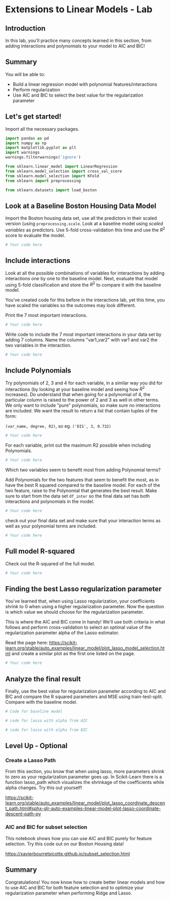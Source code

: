 
# Extensions to Linear Models - Lab

## Introduction

In this lab, you'll practice many concepts learned in this section, from adding interactions and polynomials to your model to AIC and BIC!

## Summary

You will be able to:
- Build a linear regression model with polynomial features/interactions
- Perform regularization
- Use AIC and BIC to select the best value for the regularization parameter


## Let's get started!

Import all the necessary packages.


```python
import pandas as pd
import numpy as np
import matplotlib.pyplot as plt
import warnings
warnings.filterwarnings('ignore')

from sklearn.linear_model import LinearRegression
from sklearn.model_selection import cross_val_score
from sklearn.model_selection import KFold
from sklearn import preprocessing

from sklearn.datasets import load_boston
```

## Look at a Baseline Boston Housing Data Model

Import the Boston housing data set, use all the predictors in their scaled version (using `preprocessing.scale`. Look at a baseline model using *scaled variables* as predictors. Use 5-fold cross-validation this time and use the $R^2$ score to evaluate the model.


```python
# Your code here
```

## Include interactions

Look at all the possible combinations of variables for interactions by adding interactions one by one to the baseline model. Next, evaluate that model using 5-fold classification and store the $R^2$ to compare it with the baseline model.

You've created code for this before in the interactions lab, yet this time, you have scaled the variables so the outcomes may look different. 

Print the 7 most important interactions.


```python
# Your code here
```

Write code to include the 7 most important interactions in your data set by adding 7 columns. Name the columns "var1_var2" with var1 and var2 the two variables in the interaction.


```python
# Your code here
```

## Include Polynomials

Try polynomials of 2, 3 and 4 for each variable, in a similar way you did for interactions (by looking at your baseline model and seeing how $R^2$ increases). Do understand that when going for a polynomial of 4, the particular column is raised to the power of 2 and 3 as well in other terms. We only want to include "pure" polynomials, so make sure no interactions are included. We want the result to return a list that contain tuples of the form:

`(var_name, degree, R2)`, so eg. `('DIS', 3, 0.732)`


```python
# Your code here
```

For each variable, print out the maximum R2 possible when including Polynomials.


```python
# Your code here
```

Which two variables seem to benefit most from adding Polynomial terms?

Add Polynomials for the two features that seem to benefit the most, as in have the best R squared compared to the baseline model. For each of the two feature, raise to the Polynomial that generates the best result. Make sure to start from the data set `df_inter` so the final data set has both interactions and polynomials in the model.


```python
# Your code here
```

check out your final data set and make sure that your interaction terms as well as your polynomial terms are included.


```python
# Your code here
```

## Full model R-squared

Check out the R-squared of the full model.


```python
# Your code here
```

## Finding the best Lasso regularization parameter

You've learned that, when using Lasso regularization, your coefficients shrink to 0 when using a higher regularization parameter. Now the question is which value we should choose for the regularization parameter. 

This is where the AIC and BIC come in handy! We'll use both criteria in what follows and perform cross-validation to select an optimal value of the regularization parameter alpha of the Lasso estimator.

Read the page here: https://scikit-learn.org/stable/auto_examples/linear_model/plot_lasso_model_selection.html and create a similar plot as the first one listed on the page. 


```python
# Your code here
```

## Analyze the final result

Finally, use the best value for regularization parameter according to AIC and BIC and compare the R squared parameters and MSE using train-test-split. Compare with the baseline model.


```python
# Code for baseline model
```


```python
# code for lasso with alpha from AIC
```


```python
# code for lasso with alpha from BIC
```

## Level Up - Optional

### Create a Lasso Path

From this section, you know that when using lasso, more parameters shrink to zero as your regularization parameter goes up. In Scikit-Learn there is a function lasso_path which visualizes the shrinkage of the coefficients while alpha changes. Try this out yourself!

https://scikit-learn.org/stable/auto_examples/linear_model/plot_lasso_coordinate_descent_path.html#sphx-glr-auto-examples-linear-model-plot-lasso-coordinate-descent-path-py

### AIC and BIC for subset selection
This notebook shows how you can use AIC and BIC purely for feature selection. Try this code out on our Boston Housing data!

https://xavierbourretsicotte.github.io/subset_selection.html

## Summary

Congratulations! You now know how to create better linear models and how to use AIC and BIC for both feature selection and to optimize your regularization parameter when performing Ridge and Lasso. 
